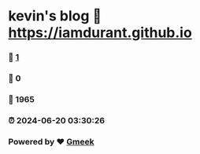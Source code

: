 # kevin's blog :link: https://iamdurant.github.io 
### :page_facing_up: [1](https://iamdurant.github.io/tag.html) 
### :speech_balloon: 0 
### :hibiscus: 1965 
### :alarm_clock: 2024-06-20 03:30:26 
### Powered by :heart: [Gmeek](https://github.com/Meekdai/Gmeek)
